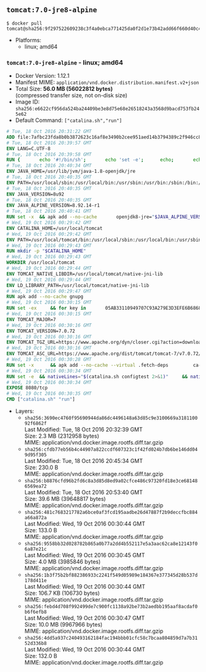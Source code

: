 ## `tomcat:7.0-jre8-alpine`

```console
$ docker pull tomcat@sha256:9f297522609238c3f4a0ebca771425da0f2d1e73b42add66f660d40c4dc2a746
```

-	Platforms:
	-	linux; amd64

### `tomcat:7.0-jre8-alpine` - linux; amd64

-	Docker Version: 1.12.1
-	Manifest MIME: `application/vnd.docker.distribution.manifest.v2+json`
-	Total Size: **56.0 MB (56022812 bytes)**  
	(compressed transfer size, not on-disk size)
-	Image ID: `sha256:e6622cf956da524ba24409be3e8d75e68e26518243a3568d9bacd753fb245e62`
-	Default Command: `["catalina.sh","run"]`

```dockerfile
# Tue, 18 Oct 2016 20:31:22 GMT
ADD file:7afbc23fda8b0b3872623c16af8e3490b2cee951aed14b3794389c2f946cc8c7 in / 
# Tue, 18 Oct 2016 20:39:57 GMT
ENV LANG=C.UTF-8
# Tue, 18 Oct 2016 20:39:58 GMT
RUN { 		echo '#!/bin/sh'; 		echo 'set -e'; 		echo; 		echo 'dirname "$(dirname "$(readlink -f "$(which javac || which java)")")"'; 	} > /usr/local/bin/docker-java-home 	&& chmod +x /usr/local/bin/docker-java-home
# Tue, 18 Oct 2016 20:40:34 GMT
ENV JAVA_HOME=/usr/lib/jvm/java-1.8-openjdk/jre
# Tue, 18 Oct 2016 20:40:35 GMT
ENV PATH=/usr/local/sbin:/usr/local/bin:/usr/sbin:/usr/bin:/sbin:/bin:/usr/lib/jvm/java-1.8-openjdk/jre/bin:/usr/lib/jvm/java-1.8-openjdk/bin
# Tue, 18 Oct 2016 20:40:35 GMT
ENV JAVA_VERSION=8u92
# Tue, 18 Oct 2016 20:40:35 GMT
ENV JAVA_ALPINE_VERSION=8.92.14-r1
# Tue, 18 Oct 2016 20:40:41 GMT
RUN set -x 	&& apk add --no-cache 		openjdk8-jre="$JAVA_ALPINE_VERSION" 	&& [ "$JAVA_HOME" = "$(docker-java-home)" ]
# Wed, 19 Oct 2016 00:29:42 GMT
ENV CATALINA_HOME=/usr/local/tomcat
# Wed, 19 Oct 2016 00:29:42 GMT
ENV PATH=/usr/local/tomcat/bin:/usr/local/sbin:/usr/local/bin:/usr/sbin:/usr/bin:/sbin:/bin:/usr/lib/jvm/java-1.8-openjdk/jre/bin:/usr/lib/jvm/java-1.8-openjdk/bin
# Wed, 19 Oct 2016 00:29:43 GMT
RUN mkdir -p "$CATALINA_HOME"
# Wed, 19 Oct 2016 00:29:43 GMT
WORKDIR /usr/local/tomcat
# Wed, 19 Oct 2016 00:29:44 GMT
ENV TOMCAT_NATIVE_LIBDIR=/usr/local/tomcat/native-jni-lib
# Wed, 19 Oct 2016 00:29:44 GMT
ENV LD_LIBRARY_PATH=/usr/local/tomcat/native-jni-lib
# Wed, 19 Oct 2016 00:29:47 GMT
RUN apk add --no-cache gnupg
# Wed, 19 Oct 2016 00:30:15 GMT
RUN set -ex 	&& for key in 		05AB33110949707C93A279E3D3EFE6B686867BA6 		07E48665A34DCAFAE522E5E6266191C37C037D42 		47309207D818FFD8DCD3F83F1931D684307A10A5 		541FBE7D8F78B25E055DDEE13C370389288584E7 		61B832AC2F1C5A90F0F9B00A1C506407564C17A3 		713DA88BE50911535FE716F5208B0AB1D63011C7 		79F7026C690BAA50B92CD8B66A3AD3F4F22C4FED 		9BA44C2621385CB966EBA586F72C284D731FABEE 		A27677289986DB50844682F8ACB77FC2E86E29AC 		A9C5DF4D22E99998D9875A5110C01C5A2F6059E7 		DCFD35E0BF8CA7344752DE8B6FB21E8933C60243 		F3A04C595DB5B6A5F1ECA43E3B7BBB100D811BBE 		F7DA48BB64BCB84ECBA7EE6935CD23C10D498E23 	; do 		gpg --keyserver ha.pool.sks-keyservers.net --recv-keys "$key"; 	done
# Wed, 19 Oct 2016 00:30:15 GMT
ENV TOMCAT_MAJOR=7
# Wed, 19 Oct 2016 00:30:16 GMT
ENV TOMCAT_VERSION=7.0.72
# Wed, 19 Oct 2016 00:30:16 GMT
ENV TOMCAT_TGZ_URL=https://www.apache.org/dyn/closer.cgi?action=download&filename=tomcat/tomcat-7/v7.0.72/bin/apache-tomcat-7.0.72.tar.gz
# Wed, 19 Oct 2016 00:30:16 GMT
ENV TOMCAT_ASC_URL=https://www.apache.org/dist/tomcat/tomcat-7/v7.0.72/bin/apache-tomcat-7.0.72.tar.gz.asc
# Wed, 19 Oct 2016 00:30:28 GMT
RUN set -x 		&& apk add --no-cache --virtual .fetch-deps 		ca-certificates 		tar 		openssl 	&& wget -O tomcat.tar.gz "$TOMCAT_TGZ_URL" 	&& wget -O tomcat.tar.gz.asc "$TOMCAT_ASC_URL" 	&& gpg --batch --verify tomcat.tar.gz.asc tomcat.tar.gz 	&& tar -xvf tomcat.tar.gz --strip-components=1 	&& rm bin/*.bat 	&& rm tomcat.tar.gz* 		&& nativeBuildDir="$(mktemp -d)" 	&& tar -xvf bin/tomcat-native.tar.gz -C "$nativeBuildDir" --strip-components=1 	&& apk add --no-cache --virtual .native-build-deps 		apr-dev 		gcc 		libc-dev 		make 		"openjdk${JAVA_VERSION%%[-~bu]*}"="$JAVA_ALPINE_VERSION" 		openssl-dev 	&& ( 		export CATALINA_HOME="$PWD" 		&& cd "$nativeBuildDir/native" 		&& ./configure 			--libdir="$TOMCAT_NATIVE_LIBDIR" 			--prefix="$CATALINA_HOME" 			--with-apr="$(which apr-1-config)" 			--with-java-home="$(docker-java-home)" 			--with-ssl=yes 		&& make -j$(getconf _NPROCESSORS_ONLN) 		&& make install 	) 	&& runDeps="$( 		scanelf --needed --nobanner --recursive "$TOMCAT_NATIVE_LIBDIR" 			| awk '{ gsub(/,/, "\nso:", $2); print "so:" $2 }' 			| sort -u 			| xargs -r apk info --installed 			| sort -u 	)" 	&& apk add --virtual .tomcat-native-rundeps $runDeps 	&& apk del .fetch-deps .native-build-deps 	&& rm -rf "$nativeBuildDir" 	&& rm bin/tomcat-native.tar.gz
# Wed, 19 Oct 2016 00:30:34 GMT
RUN set -e 	&& nativeLines="$(catalina.sh configtest 2>&1)" 	&& nativeLines="$(echo "$nativeLines" | grep 'Apache Tomcat Native')" 	&& nativeLines="$(echo "$nativeLines" | sort -u)" 	&& if ! echo "$nativeLines" | grep 'INFO: Loaded APR based Apache Tomcat Native library' >&2; then 		echo >&2 "$nativeLines"; 		exit 1; 	fi
# Wed, 19 Oct 2016 00:30:34 GMT
EXPOSE 8080/tcp
# Wed, 19 Oct 2016 00:30:35 GMT
CMD ["catalina.sh" "run"]
```

-	Layers:
	-	`sha256:3690ec4760f95690944da86dc4496148a63d85c9e3100669a318110092f6862f`  
		Last Modified: Tue, 18 Oct 2016 20:32:39 GMT  
		Size: 2.3 MB (2312958 bytes)  
		MIME: application/vnd.docker.image.rootfs.diff.tar.gzip
	-	`sha256:cfdb77eb56b4c44907a822ccdf607323c1f42fd024b7db6be146dd049d95f305`  
		Last Modified: Tue, 18 Oct 2016 20:45:34 GMT  
		Size: 230.0 B  
		MIME: application/vnd.docker.image.rootfs.diff.tar.gzip
	-	`sha256:b8876cfd96b2fd6c8a3d85d8ed9a02cfce486c97320fd18e3ce681486569ea72`  
		Last Modified: Tue, 18 Oct 2016 20:53:40 GMT  
		Size: 39.6 MB (39648817 bytes)  
		MIME: application/vnd.docker.image.rootfs.diff.tar.gzip
	-	`sha256:481c7683217782a6bce0af3fcd195aadbe26d47887f2b9deccfbc884a66a872a`  
		Last Modified: Wed, 19 Oct 2016 00:30:44 GMT  
		Size: 133.0 B  
		MIME: application/vnd.docker.image.rootfs.diff.tar.gzip
	-	`sha256:9558bb32d028782b865a0b77a2dd4b552117e5a3aac62ca8e12143f06a87e21c`  
		Last Modified: Wed, 19 Oct 2016 00:30:45 GMT  
		Size: 4.0 MB (3985846 bytes)  
		MIME: application/vnd.docker.image.rootfs.diff.tar.gzip
	-	`sha256:1b3f75b2bf882386933c2241f549d05989e184367e377345d28b537d178d411e`  
		Last Modified: Wed, 19 Oct 2016 00:30:44 GMT  
		Size: 106.7 KB (106730 bytes)  
		MIME: application/vnd.docker.image.rootfs.diff.tar.gzip
	-	`sha256:febd4d708f992499de7c900fc1138a92be73b2aedbb195aaf8acdaf0b6f6efb8`  
		Last Modified: Wed, 19 Oct 2016 00:30:47 GMT  
		Size: 10.0 MB (9967966 bytes)  
		MIME: application/vnd.docker.image.rootfs.diff.tar.gzip
	-	`sha256:4dd5a937c240493162184fac194bbb01cfc58c7bcaa804859d7a7b3152d336b8`  
		Last Modified: Wed, 19 Oct 2016 00:30:44 GMT  
		Size: 132.0 B  
		MIME: application/vnd.docker.image.rootfs.diff.tar.gzip

